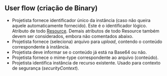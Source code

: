 ## User flow (criação de Binary)

- Projetista fornece identificador único da instância (caso não queira aquele automaticamente fornecido). Este é o identificador lógico. Atributo de todo [Resource](https://www.hl7.org/fhir/r4/resource.html). Demais atributos de todo Resource também devem ser considerados, embora não comentados abaixo.
- Projetista fornece (seleciona) arquivo para _upload_, contendo o conteúdo correspondente à instância.
- Projetista deve informar se o conteúdo já está na Base64 ou não.
- Projetista fornece o mime-type correspondente ao arquivo (conteúdo).
- Projetista identifica instância de recurso existente. Usado para contexto de segurança (_securityContext_). 
